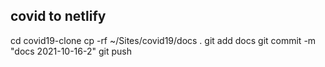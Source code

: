 ## covid to netlify

cd covid19-clone
cp -rf ~/Sites/covid19/docs .
git add docs
git commit -m "docs 2021-10-16-2"
git push
